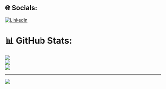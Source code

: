 
## 🌐 Socials:
[![LinkedIn](https://img.shields.io/badge/LinkedIn-%230077B5.svg?logo=linkedin&logoColor=white)](https://linkedin.com/in/kumkumsareen) 
# 📊 GitHub Stats:
![](https://github-readme-stats.vercel.app/api?username=kumkum1006&theme=dark&hide_border=false&include_all_commits=true&count_private=true)<br/>
![](https://github-readme-streak-stats.herokuapp.com/?user=kumkum1006&theme=dark&hide_border=false)<br/>
![](https://github-readme-stats.vercel.app/api/top-langs/?username=kumkum1006&theme=dark&hide_border=false&include_all_commits=true&count_private=true&layout=compact)

---
[![](https://visitcount.itsvg.in/api?id=kumkum1006&icon=0&color=0)](https://visitcount.itsvg.in)

<!-- Proudly created with GPRM ( https://gprm.itsvg.in ) -->
